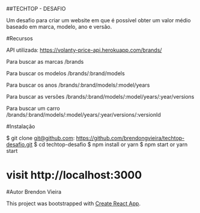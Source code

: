 ##TECHTOP - DESAFIO 

Um desafio para criar um website em que é possível obter um valor médio baseado em marca, modelo, ano e versão. 





#Recursos

API utilizada: https://volanty-price-api.herokuapp.com/brands/

Para buscar as marcas /brands

Para buscar os modelos /brands/:brand/models

Para buscar os anos /brands/:brand/models/:model/years

Para buscar as versões /brands/:brand/models/:model/years/:year/versions

Para buscar um carro /brands/:brand/models/:model/years/:year/versions/:versionId

#Instalação

$ git clone git@github.com: https://github.com/brendongvieira/techtop-desafio.git
$ cd techtop-desafio
$ npm install or yarn
$ npm start or yarn start
# visit http://localhost:3000

#Autor
Brendon Vieira

This project was bootstrapped with [Create React App](https://github.com/facebook/create-react-app).
